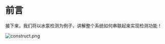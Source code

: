 
# 前言
  
  接下来，我们将以水泵检测为例子，讲解整个系统如何串联起来实现检测功能！
  
  ![construct.png](http://dgiot-1253666439.cos.ap-shanghai-fsi.myqcloud.com/blog/pump/construct.png)
